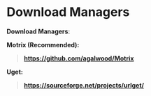# **Download Managers**
**Download Managers**:

**Motrix (Recommended):**
>**https://github.com/agalwood/Motrix**

**Uget:**
>**https://sourceforge.net/projects/urlget/**
